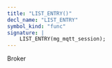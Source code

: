 ```yaml
---
title: "LIST_ENTRY()"
decl_name: "LIST_ENTRY"
symbol_kind: "func"
signature: |
    LIST_ENTRY(mg_mqtt_session);
---
```


Broker 

